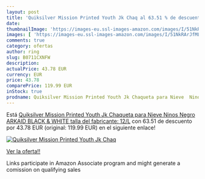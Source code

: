 ```yaml
---
layout: post
title: 'Quiksilver Mission Printed Youth Jk Chaq al 63.51 % de descuento'
date: 
thumbnailImage: 'https://images-eu.ssl-images-amazon.com/images/I/51NkRArJfML._SL200_.jpg'
images: [ 'https://images-eu.ssl-images-amazon.com/images/I/51NkRArJfML._SL200_.jpg' ]
comments: true
category: ofertas
author: ring
slug: B0711CXNFW
description:
actualPrice: 43.78 EUR
currency: EUR
price: 43.78
comparePrice: 119.99 EUR
inStock: true
prodname: Quiksilver Mission Printed Youth Jk Chaqueta para Nieve  Ninos  Negro  ARKAID BLACK & WHITE   talla del fabricante: 12/L
---
```


Está [Quiksilver Mission Printed Youth Jk Chaqueta para Nieve  Ninos  Negro  ARKAID BLACK & WHITE   talla del fabricante: 12/L](https://www.amazon.es/dp/B0711CXNFW/?tag=tolees-21) con 63.51 de descuento por 43.78 EUR (original: 119.99 EUR) en el siguiente enlace!

[![Quiksilver Mission Printed Youth Jk Chaq](https://images-eu.ssl-images-amazon.com/images/I/51NkRArJfML._SL200_.jpg)](https://www.amazon.es/dp/B0711CXNFW/?tag=tolees-21)

[Ver la oferta!!](https://www.amazon.es/dp/B0711CXNFW/?tag=tolees-21)

Links participate in Amazon Associate program and might generate a comission on qualifying sales


